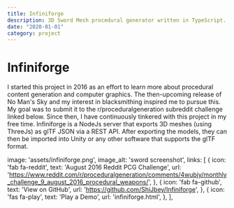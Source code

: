 ```yaml
---
title: Infiniforge
description: 3D Sword Mesh procedural generator written in TypeScript.
date: "2020-01-01"
category: project
---
```

# Infiniforge

I started this project in 2016 as an effort to learn more about procedural content generation and computer graphics. The then-upcoming release of No Man's Sky and my interest in blacksmithing inspired me to pursue this. My goal was to submit it to the r/proceduralgeneration subreddit challenge linked below. Since then, I have continuously tinkered with this project in my free time. Infiniforge is a NodeJs server that exports 3D meshes (using ThreeJs) as glTF JSON via a REST API. After exporting the models, they can then be imported into Unity or any other software that supports the glTF format.

image: 'assets/infiniforge.png',
    image_alt: 'sword screenshot',
    links: [
      {
        icon: 'fab fa-reddit',
        text: 'August 2016 Reddit PCG Challenge',
        url:
          'https://www.reddit.com/r/proceduralgeneration/comments/4wubjy/monthly_challenge_9_august_2016_procedural_weapons/',
      },
      {
        icon: 'fab fa-github',
        text: 'View on GitHub',
        url: 'https://github.com/ShiJbey/Infiniforge',
      },
      {
        icon: 'fas fa-play',
        text: 'Play a Demo',
        url: 'infiniforge.html',
      },
    ],
